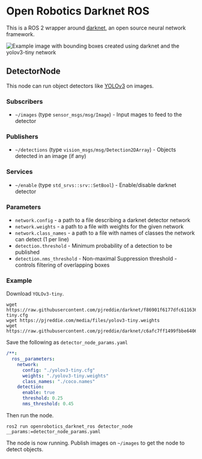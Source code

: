 # Open Robotics Darknet ROS

This is a ROS 2 wrapper around [darknet](https://pjreddie.com/darknet), an open source neural network framework.

![Example image with bounding boxes created using darknet and the yolov3-tiny network](doc/example_darknet_yolov3-tiny.png)

## DetectorNode

This node can run object detectors like [YOLOv3](https://pjreddie.com/darknet/yolo/) on images.

### Subscribers

* `~/images` (type `sensor_msgs/msg/Image`) - Input mages to feed to the detector

### Publishers

* `~/detections` (type `vision_msgs/msg/Detection2DArray`) - Objects detected in an image (if any)

### Services

* `~/enable` (type `std_srvs::srv::SetBool`) - Enable/disable darknet detector

### Parameters

* `network.config` - a path to a file describing a darknet detector network
* `network.weights` - a path to a file with weights for the given network
* `network.class_names` - a path to a file with names of classes the network can detect (1 per line)
* `detection.threshold` - Minimum probability of a detection to be published
* `detection.nms_threshold` - Non-maximal Suppression threshold - controls filtering of overlapping boxes

### Example

Download `YOLOv3-tiny`.

```
wget https://raw.githubusercontent.com/pjreddie/darknet/f86901f6177dfc6116360a13cc06ab680e0c86b0/cfg/yolov3-tiny.cfg
wget https://pjreddie.com/media/files/yolov3-tiny.weights
wget https://raw.githubusercontent.com/pjreddie/darknet/c6afc7ff1499fbbe64069e1843d7929bd7ae2eaa/data/coco.names
```

Save the following as `detector_node_params.yaml`

```yaml
/**:
  ros__parameters:
    network:
      config: "./yolov3-tiny.cfg"
      weights: "./yolov3-tiny.weights"
      class_names: "./coco.names"
    detection:
      enable: true
      threshold: 0.25
      nms_threshold: 0.45
```

Then run the node.

```
ros2 run openrobotics_darknet_ros detector_node __params:=detector_node_params.yaml
```

The node is now running.
Publish images on `~/images` to get the node to detect objects.
